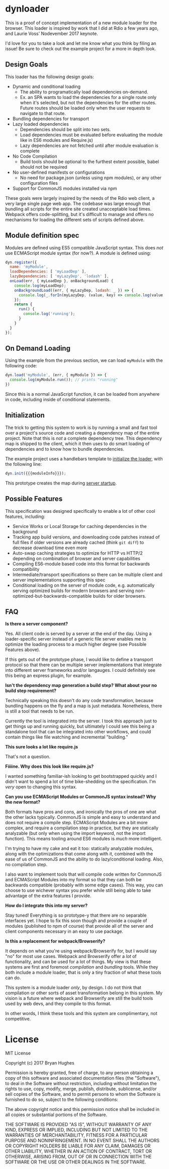 # dynloader

This is a proof of concept implementation of a new module loader for the browser. This loader is inspired by work that I did at Rdio a few years ago, and Laurie Voss' Nodevember 2017 keynote.

I'd love for you to take a look and let me know what you think by filing an issue! Be sure to check out the example project for a more in depth look.

## Design Goals

This loader has the following design goals:

- Dynamic and conditional loading
    - The ability to programatically load dependencies on-demand.
    - Ex. an SPA wants to load the dependencies for a single route only when it's selected, but not the dependencies for the other routes. Future routes should be loaded only when the user requests to navigate to that route.
- Bundling dependencies for transport
- Lazy loaded dependencies
    - Dependencies should be split into two sets.
    - Load dependencies must be evaluated before evaluating the module like in ES6 modules and Require.js)
    - Lazy dependencies are not fetched until after module evaluation is complete
- No Code Compilation
    - Build tools should be optional to the furthest extent possible, babel should not be required
- No user-defined manifests or configurations
    - No need for package.json (unless using npm modules), or any other configuration files
- Support for CommonJS modules installed via npm

These goals were largely inspired by the needs of the Rdio web client, a very large single page web app. The codebase was large enough that bundling all scripts for the entire site created unacceptable load times. Webpack offers code-splitting, but it's difficult to manage and offers no mechanisms for loading the different sets of scripts defined above.

## Module definition spec

Modules are defined using ES5 compatible JavaScript syntax. This does _not_ use ECMAScript module syntax (for now?). A module is defined using:

```JavaScript
dyn.register({
  name: 'myModule',
  loadDependencies: [ 'myLoadDep' ],
  lazyDependencies: [ 'myLazyDep', 'lodash' ],
  onLoad(err, { myLoadDep }, onBackgroundLoad) {
    console.log(myLoadDep);
    onBackgroundLoad((err, { myLazyDep, lodash: _ }) => {
      console.log(_.forIn(myLazyDep, (value, key) => console.log(value, key)));
    });
    return {
      run() {
        console.log('running');
      }
    }
  }
});
```

## On Demand Loading

Using the example from the previous section, we can load `myModule` with the following code:

```JavaScript
dyn.load('myModule', (err, { myModule }) => {
  console.log(myModule.run()); // prints "running"
})
```

Since this is a normal JavaScript function, it can be loaded from anywhere in code, including inside of conditional statements.

## Initialization

The trick to getting this system to work is by running a small and fast tool over a project's source code and creating a dependency map of the entire project. Note that this is _not_ a complete dependency tree. This dependency map is shipped to the client, which it then uses to do smart loading of dependencies and to know how to bundle dependencies.

The example project uses a handlebars template to [initialize the loader](templates/index.handlebars#L8), with the following line:

```JavaScript
dyn.init({{{moduleInfo}}});
```

This prototype creates the map during [server startup](server/src/server.ts#L9).

## Possible Features

This specification was designed specifically to enable a lot of other cool features, including:

- Service Works or Local Storage for caching dependencies in the background
- Tracking app build versions, and downloading code patches instead of full files if older versions are already cached (think `git diff`) to decrease download time even more
- Auto-swap caching strategies to optimize for HTTP vs HTTP/2 depending on combination of browser and server capabilities
- Compiling ES6-module based code into this format for backwards compatibility
- Intermediate/transport specifications so there can be multiple client and server implementations supporting this spec
- Conditional loading on the server of module code, e.g. automatically serving optimized builds for modern browsers and serving non-optimized-but-backwards-compatible builds for older browsers.

## FAQ

**Is there a server component?**

Yes. All client code is served by a server at the end of the day. Using a loader-specific server instead of a generic file server enables me to optimize the loading process to a much higher degree (see Possible Features above).

If this gets out of the prototype phase, I would like to define a transport protocol so that there can be multiple server implementations that integrate into different server frameworks and/or langauges. I could definitely see this being an express plugin, for example.

**Isn't the dependency map generation a build step? What about your no build step requirement?**

Technically speaking this doesn't do any code transformation, because bundling happens on the fly and a map is just metadata. Nonetheless, there is still a tool that needs to be run.

Currently the tool is integrated into the server. I took this approach just to get things up and running quickly, but ultimately I could see this being a standalone tool that can be integrated into other workflows, and could contain things like file watching and incremental "building."

**This sure looks a lot like require.js**

That's not a question.

**Fiiiine. Why does this look like require.js?**

I wanted something familiar-ish looking to get bootstrapped quickly and I didn't want to spend a lot of time bike-shedding on the specification. I'm _very_ open to changing this syntax.

**Can you use ECMAScript Modules or CommonJS syntax instead? Why the new format?**

Both formats have pros and cons, and ironically the pros of one are what the other lacks typically. CommonJS is simple and easy to understand and does not require a compile step. ECMAScript Modules are a bit more complex, and require a compilation step in practice, but they are statically analyzable (but only when using the import keyword, not the import function). This means tooling around ES6 modules is _much_ more intelligent.

I'm trying to have my cake and eat it too: statically analyzable modules, along with the optimizations that come along with it, combined with the ease of us of CommonJS and the ability to do lazy/conditional loading. Also, no compilation step.

I also want to implement tools that will compile code written for CommonJS and ECMAScript Modules into my format so that they can both be backwards compatible (probably with some edge cases). This way, you can choose to use wichever syntax you prefer while still being able to take advantage of the extra features I provide.

**How do I integrate this into my server?**

Stay tuned! Everything is so prototype-y that there are no separable interfaces yet. I hope to fix this soon though and provide a couple of modules (published to npm of course) that provide all of the server and client components necessary in an easy to use package.

**Is this a replacement for webpack/Browserify?**

It depends on what you're using webpack/Browserify for, but I would say "no" for most use cases. Webpack and Browserify offer a _lot_ of functionality, and can be used for a lot of things. My view is that these systems are first and foremost _compilation_ and _bundling_ tools. While they both include a module loader, that is only a tiny fraction of what these tools can do.

This system is a module loader _only_, by design. I do not think that compilation or other sorts of asset transformation belong in this system. My vision is a future where webpack and Browserify are still the build tools used by web devs, and they compile to this format.

In other words, I think these tools and this system are complimentary, not competitive.

# License

MIT License

Copyright (c) 2017 Bryan Hughes

Permission is hereby granted, free of charge, to any person obtaining a copy
of this software and associated documentation files (the "Software"), to deal
in the Software without restriction, including without limitation the rights
to use, copy, modify, merge, publish, distribute, sublicense, and/or sell
copies of the Software, and to permit persons to whom the Software is
furnished to do so, subject to the following conditions:

The above copyright notice and this permission notice shall be included in all
copies or substantial portions of the Software.

THE SOFTWARE IS PROVIDED "AS IS", WITHOUT WARRANTY OF ANY KIND, EXPRESS OR
IMPLIED, INCLUDING BUT NOT LIMITED TO THE WARRANTIES OF MERCHANTABILITY,
FITNESS FOR A PARTICULAR PURPOSE AND NONINFRINGEMENT. IN NO EVENT SHALL THE
AUTHORS OR COPYRIGHT HOLDERS BE LIABLE FOR ANY CLAIM, DAMAGES OR OTHER
LIABILITY, WHETHER IN AN ACTION OF CONTRACT, TORT OR OTHERWISE, ARISING FROM,
OUT OF OR IN CONNECTION WITH THE SOFTWARE OR THE USE OR OTHER DEALINGS IN THE
SOFTWARE.
